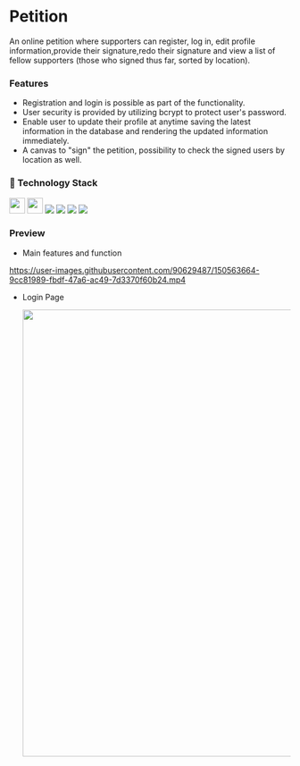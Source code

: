 # Petition

An online petition where supporters can register, log in, edit profile information,provide their signature,redo their signature and view a list of fellow supporters (those who signed thus far, sorted by location).

### Features

-   Registration and login is possible as part of the functionality.
-   User security is provided by utilizing bcrypt to protect user's password.
-   Enable user to update their profile at anytime saving the latest information in the database and rendering the updated information immediately.
-   A canvas to "sign" the petition, possibility to check the signed users by location as well.

### 🚀 Technology Stack

<span><img src="https://img.shields.io/badge/JavaScript-%20-yellowgreen" height="28"></span>
<span><img src="https://img.shields.io/badge/Express-%20%20-red" height="28"></span>
<span><img src="https://img.shields.io/badge/Node.js-339933?style=for-the-badge&logo=nodedotjs&logoColor=white"></span>
<span><img src="https://img.shields.io/badge/jQuery-0769AD?style=for-the-badge&logo=jquery&logoColor=white"></span>
<span><img src="https://img.shields.io/badge/PostgreSQL-316192?style=for-the-badge&logo=postgresql&logoColor=white"></span>
<span><img src="https://img.shields.io/badge/Jest-C21325?style=for-the-badge&logo=jest&logoColor=white"></span>

### Preview

-   Main features and function

    


https://user-images.githubusercontent.com/90629487/150563664-9cc81989-fbdf-47a6-ac49-7d3370f60b24.mp4



-   Login Page

    <img src="public/gifs/login.png" width="800">
